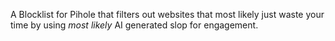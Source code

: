 A Blocklist for Pihole that filters out websites that most likely just waste your time by using *most likely* AI generated slop for engagement.
